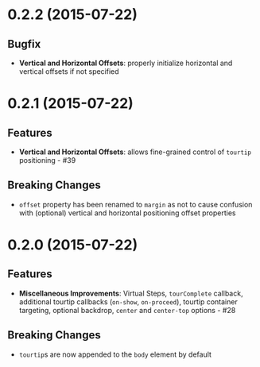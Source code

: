 <a name="0.2.2"></a>
# 0.2.2 (2015-07-22)

## Bugfix

- **Vertical and Horizontal Offsets**: properly initialize horizontal and vertical offsets if not specified

<a name="0.2.1"></a>
# 0.2.1 (2015-07-22)

## Features

- **Vertical and Horizontal Offsets**: allows fine-grained control of `tourtip` positioning - #39

## Breaking Changes

- `offset` property has been renamed to `margin` as not to cause confusion with (optional) vertical and horizontal positioning offset properties



<a name="0.2.0"></a>
# 0.2.0 (2015-07-22)

## Features

- **Miscellaneous Improvements**: Virtual Steps, `tourComplete` callback, additional tourtip callbacks (`on-show`, `on-proceed`), tourtip container targeting, optional backdrop, `center` and `center-top` options - #28

## Breaking Changes

- `tourtip`s are now appended to the `body` element by default